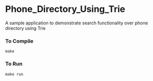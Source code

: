 # Phone_Directory_Using_Trie
A sample application to demonstrate search functionality over phone directory using Trie

### To Compile
`make`

### To Run
`make run`
